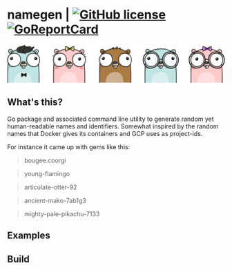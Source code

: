 # namegen |  [![GitHub license](https://badgen.net/github/license/anandvarma/namegen)](https://github.com/anandvarma/namegen/blob/main/LICENSE) [![GoReportCard](https://goreportcard.com/badge/github.com/anandvarma/namegen)](https://goreportcard.com/report/github.com/anandvarma/namegen)

![preview](https://raw.githubusercontent.com/ashleymcnamara/gophers/master/GOPHER_AVATARS.jpg)

## What's this?
Go package and associated command line utility to generate random yet human-readable names and identifiers. 
Somewhat inspired by the random names that Docker gives its containers and GCP uses as project-ids.

For instance it came up with gems like this:

> bougee.coorgi

> young-flamingo

> articulate-otter-92

> ancient-mako-7ab1g3

> mighty-pale-pikachu-7133




## Examples



## Build

